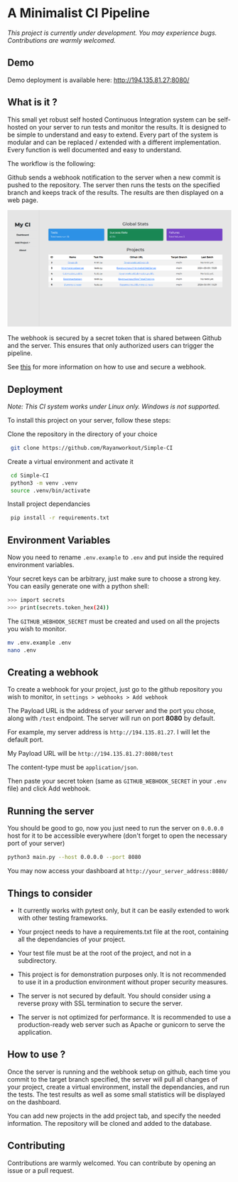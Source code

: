 # A Minimalist CI Pipeline

_This project is currently under development. You may experience bugs. Contributions are warmly welcomed._

## Demo

Demo deployment is available here: http://194.135.81.27:8080/

## What is it ?
This small yet robust self hosted Continuous Integration system can be self-hosted on your server to run tests and monitor the results. It is designed to be simple to understand and easy to extend. Every part of the system is modular and can be replaced / extended with a different implementation. Every function is well documented and easy to understand.

The workflow is the following:

Github sends a webhook notification to the server when a new commit is pushed to the repository. The server then runs the tests on the specified branch and keeps track of the results. The results are then displayed on a web page.

![screenshot2](screenshot2.png)


The webhook is secured by a secret token that is shared between Github and the server. This ensures that only authorized users can trigger the pipeline.

See [this](https://docs.github.com/en/webhooks/using-webhooks/validating-webhook-deliveries) for more information on how to use and secure a webhook.

## Deployment

_Note: This CI system works under Linux only. Windows is not supported._

To install this project on your server, follow these steps:

Clone the repository in the directory of your choice
```bash
 git clone https://github.com/Rayanworkout/Simple-CI
```

Create a virtual environment and activate it
```bash
 cd Simple-CI
 python3 -m venv .venv
 source .venv/bin/activate
```
Install project dependancies
```bash
 pip install -r requirements.txt
```

## Environment Variables
Now you need to rename `.env.example` to `.env` and put inside the required environment variables.

Your secret keys can be arbitrary, just make sure to choose a strong key. You can easily generate one with a python shell:

```bash
>>> import secrets
>>> print(secrets.token_hex(24))
```
The `GITHUB_WEBHOOK_SECRET` must be created and used on all the projects you wish to monitor.

```bash
mv .env.example .env
nano .env
```

## Creating a webhook
To create a webhook for your project, just go to the github repository you wish to monitor, in `settings > webhooks > Add webhook`

The Payload URL is the address of your server and the port you chose, along with `/test` endpoint. The server will run on port **8080** by default.

For example, my server address is `http://194.135.81.27`. I will let the default port.

My Payload URL will be `http://194.135.81.27:8080/test`

The content-type must be `application/json`.

Then paste your secret token (same as `GITHUB_WEBHOOK_SECRET` in your `.env` file) and click Add webhook.

## Running the server

You should be good to go, now you just need to run the server on `0.0.0.0` host for it to be accessible everywhere (don't forget to open the necessary port of your server)

```bash
python3 main.py --host 0.0.0.0 --port 8080
```

You may now access your dashboard at `http://your_server_address:8080/`


## Things to consider

- It currently works with pytest only, but it can be easily extended to work with other testing frameworks.
- Your project needs to have a requirements.txt file at the root, containing all the dependancies of your project.
- Your test file must be at the root of the project, and not in a subdirectory.

- This project is for demonstration purposes only. It is not recommended to use it in a production environment without proper security measures.
- The server is not secured by default. You should consider using a reverse proxy with SSL termination to secure the server.
- The server is not optimized for performance. It is recommended to use a production-ready web server such as Apache or gunicorn to serve the application.



## How to use ?

Once the server is running and the webhook setup on github, each time you commit to the target branch specified, the server will pull all changes of your project, create a virtual environment, install the dependancies, and run the tests. The test results as well as some small statistics will be displayed on the dashboard.

You can add new projects in the add project tab, and specify the needed information. The repository will be cloned and added to the database.


## Contributing

Contributions are warmly welcomed. You can contribute by opening an issue or a pull request.